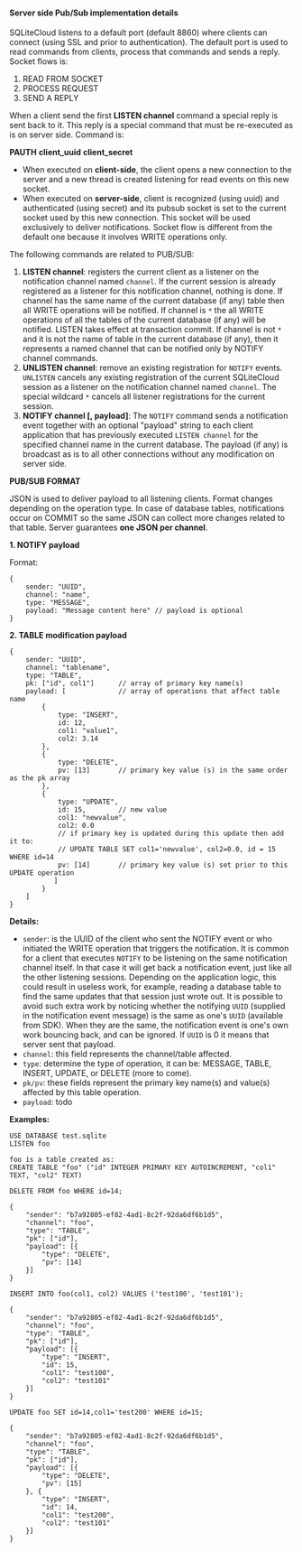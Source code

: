 #### Server side Pub/Sub implementation details

SQLiteCloud listens to a default port (default 8860) where clients can connect (using SSL and prior to authentication). The default port is used to read commands from clients, process that commands and sends a reply. Socket flows is:

1. READ FROM SOCKET
2. PROCESS REQUEST
3. SEND A REPLY

When a client send the first **LISTEN channel** command a special reply is sent back to it. This reply is a special command that must be re-executed as is on server side. Command is:

**PAUTH** **client_uuid** **client_secret**

- When executed on **client-side**, the client opens a new connection to the server and a new thread is created listening for read events on this new socket.
- When executed on **server-side**, client is recognized (using uuid) and authenticated (using secret) and its pubsub socket is set to the current socket used by this new connection. This socket will be used exclusively to deliver notifications. Socket flow is different from the default one because it involves WRITE operations only.

The following commands are related to PUB/SUB:

1. **LISTEN channel**: registers the current client as a listener on the notification channel named `channel`. If the current session is already registered as a listener for this notification channel, nothing is done. If channel has the same name of the current database (if any) table then all WRITE operations will be notified. If channel is `*` the all WRITE operations of all the tables of the current database (if any) will be notified. LISTEN takes effect at transaction commit. If channel is not `*` and it is not the name of table in the current database (if any), then it represents a named channel that can be notified only by NOTIFY channel commands.
2. **UNLISTEN channel**: remove an existing registration for `NOTIFY` events. `UNLISTEN` cancels any existing registration of the current SQLiteCloud session as a listener on the notification channel named `channel`. The special wildcard `*` cancels all listener registrations for the current session.
3. **NOTIFY channel [, payload]**: The `NOTIFY` command sends a notification event together with an optional "payload" string to each client application that has previously executed `LISTEN channel` for the specified channel name in the current database. The payload (if any) is broadcast as is to all other connections without any modification on server side.



**PUB/SUB FORMAT**

JSON is used to deliver payload to all listening clients. Format changes depending on the operation type. In case of database tables, notifications occur on COMMIT so the same JSON can collect more changes related to that table. Server guarantees **one JSON per channel**.



**1. NOTIFY payload**

Format:
```
{
    sender: "UUID",
    channel: "name",
    type: "MESSAGE",
    payload: "Message content here"	// payload is optional
}
```


**2. TABLE modification payload**
```
{
    sender: "UUID",
    channel: "tablename",
    type: "TABLE",
    pk: ["id", col1"]      // array of primary key name(s)
    payload: [             // array of operations that affect table name
        {
            type: "INSERT",
            id: 12,
            col1: "value1",
            col2: 3.14
        },
        {
            type: "DELETE",
            pv: [13]       // primary key value (s) in the same order as the pk array
        },
        {
            type: "UPDATE",
            id: 15,        // new value
            col1: "newvalue",
            col2: 0.0
            // if primary key is updated during this update then add it to:
            // UPDATE TABLE SET col1='newvalue', col2=0.0, id = 15 WHERE id=14
            pv: [14]       // primary key value (s) set prior to this UPDATE operation
           ]
        }
    ]
}
```

**Details:**

* `sender`: is the UUID of the client who sent the NOTIFY event or who initiated the WRITE operation that triggers the notification. It is common for a client that executes `NOTIFY` to be listening on the same notification channel itself. In that case it will get back a notification event, just like all the other listening sessions. Depending on the application logic, this could result in useless work, for example, reading a database table to find the same updates that that session just wrote out. It is possible to avoid such extra work by noticing whether the notifying `UUID` (supplied in the notification event message) is the same as one's `UUID` (available from SDK). When they are the same, the notification event is one's own work bouncing back, and can be ignored. If `UUID` is 0 it means that server sent that payload.
* `channel`: this field represents the channel/table affected.
* `type`: determine the type of operation, it can be: MESSAGE, TABLE, INSERT, UPDATE, or DELETE (more to come).
* `pk/pv`: these fields represent the primary key name(s) and value(s) affected by this table operation.
* `payload`: todo

**Examples:**
```
USE DATABASE test.sqlite
LISTEN foo
```
```
foo is a table created as:
CREATE TABLE "foo" ("id" INTEGER PRIMARY KEY AUTOINCREMENT, "col1" TEXT, "col2" TEXT)
```

```
DELETE FROM foo WHERE id=14;

{
	"sender": "b7a92805-ef82-4ad1-8c2f-92da6df6b1d5",
	"channel": "foo",
	"type": "TABLE",
	"pk": ["id"],
	"payload": [{
		"type": "DELETE",
		"pv": [14]
	}]
}
```

```
INSERT INTO foo(col1, col2) VALUES ('test100', 'test101');

{
	"sender": "b7a92805-ef82-4ad1-8c2f-92da6df6b1d5",
	"channel": "foo",
	"type": "TABLE",
	"pk": ["id"],
	"payload": [{
		"type": "INSERT",
		"id": 15,
		"col1": "test100",
		"col2": "test101"
	}]
}
```

```
UPDATE foo SET id=14,col1='test200' WHERE id=15;

{
	"sender": "b7a92805-ef82-4ad1-8c2f-92da6df6b1d5",
	"channel": "foo",
	"type": "TABLE",
	"pk": ["id"],
	"payload": [{
		"type": "DELETE",
		"pv": [15]
	}, {
		"type": "INSERT",
		"id": 14,
		"col1": "test200",
		"col2": "test101"
	}]
}
```
